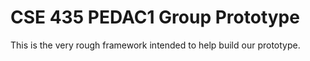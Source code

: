 # CSE 435 PEDAC1 Group Prototype

This is the very rough framework intended to help build our prototype.
